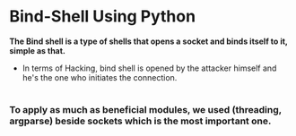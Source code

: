 # Bind-Shell Using Python

**The Bind shell is a type of shells that opens a socket and binds itself to it, simple as that.**

- In terms of Hacking, bind shell is opened by the attacker himself and he's the one who initiates the connection.

#

### To apply as much as beneficial modules, we used (threading, argparse) beside sockets which is the most important one.

